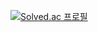 [![Solved.ac
프로필](http://mazassumnida.wtf/api/v2/generate_badge?boj=nhg1113)](https://solved.ac/nhg1113)
